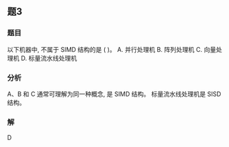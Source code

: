 ## 题3
### 题目
以下机器中, 不属于 SIMD 结构的是 ( )。
A. 并行处理机 
B. 阵列处理机
C. 向量处理机 
D. 标量流水线处理机
### 分析
A、B 和 C 通常可理解为同一种概念, 是 SIMD 结构。
标量流水线处理机是 SISD 结构。
### 解
D